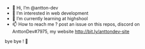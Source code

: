 - 👋 Hi, I’m @antton-dev
- 👀 I’m interested in web development
- 🌱 I’m currently learning at highshool
- 📫 How to reach me ? post an issue on this repos, discord on AnttonDev#7975, my website http://bit.ly/anttondev-site

bye bye ! 👋

<!---
antton-dev/antton-dev is a ✨ special ✨ repository because its `README.md` (this file) appears on your GitHub profile.
You can click the Preview link to take a look at your changes.
--->

